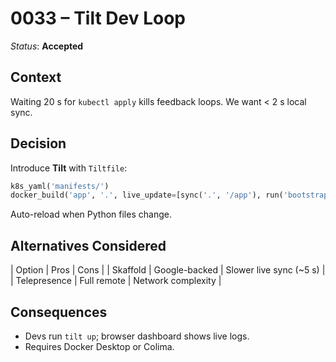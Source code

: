 # 0033 – Tilt Dev Loop

*Status*: **Accepted**

## Context

Waiting 20 s for `kubectl apply` kills feedback loops. We want < 2 s local sync.

## Decision

Introduce **Tilt** with `Tiltfile`:

```python
k8s_yaml('manifests/')
docker_build('app', '.', live_update=[sync('.', '/app'), run('bootstrap.sh')])
```

Auto-reload when Python files change.

## Alternatives Considered

\| Option | Pros | Cons |
\| Skaffold | Google-backed | Slower live sync (\~5 s) |
\| Telepresence | Full remote | Network complexity |

## Consequences

* Devs run `tilt up`; browser dashboard shows live logs.
* Requires Docker Desktop or Colima.
